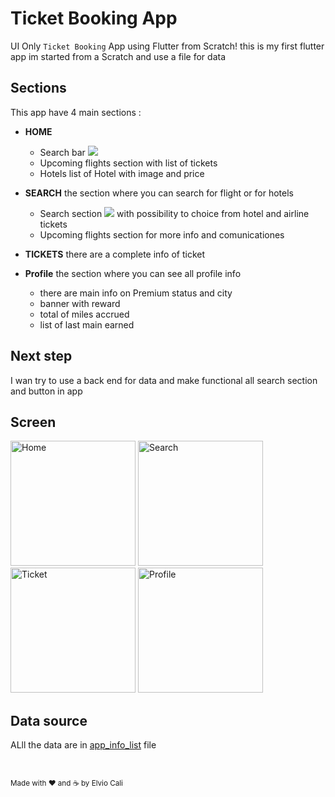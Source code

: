 # Ticket Booking App

UI Only `Ticket Booking` App using Flutter from Scratch!
this is my first flutter app im started from a Scratch and use a file for data 

## Sections

This app have 4 main sections :
 - **HOME** 
    - Search bar <img src="https://img.shields.io/static/v1.svg?label=DONT&message=WORK&color=red">
    - Upcoming flights section with list of tickets
    - Hotels list of Hotel with image and price
 
  - **SEARCH** the section where you can search for flight or for hotels 
    - Search section <img src="https://img.shields.io/static/v1.svg?label=DONT&message=WORK&color=red"> with possibility to choice from hotel and airline tickets
    - Upcoming flights section for more info and comunicationes
  - **TICKETS**  there are a complete info of ticket
  - **Profile** the section where you can see all profile info
    - there are main info on Premium status and city
    - banner with reward
    - total of miles accrued
    - list of last main earned

## Next step 

I wan try to use a back end for data and make functional all search section and button in app

## Screen
<p float="left">
<img src="https://user-images.githubusercontent.com/78408765/188117905-217f7934-67f3-418f-9a35-b270d514405c.png" alt="Home" width="200"/>
<img src="https://user-images.githubusercontent.com/78408765/188118722-08c4c816-627a-437c-a2f2-7d8c70afd1be.png" alt="Search" width="200"/>
<img src="https://user-images.githubusercontent.com/78408765/188117917-9a8ac58c-aa5c-41a0-96e4-1f38a198a67f.png" alt="Ticket" width="200"/>
<img src="https://user-images.githubusercontent.com/78408765/188117919-8209bc1d-57b4-41b0-bc2a-00c938f561cc.png" alt="Profile" width="200"/>
</p>

## Data source

ALll the data are in [app_info_list](https://github.com/ecali/ticket_booking_app/blob/7-make-readme/lib/utils/app_info_list.dart) file

&nbsp;
&nbsp;

<sup> Made with ❤️ and ☕️ by Elvio Cali</sup>


